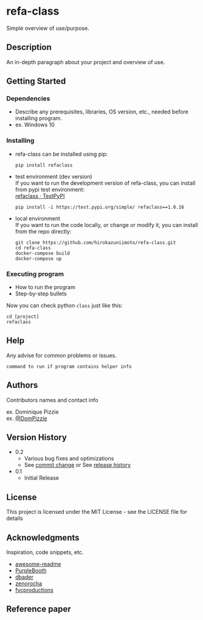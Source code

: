 # refa-class

Simple overview of use/purpose.

## Description

An in-depth paragraph about your project and overview of use.

## Getting Started

### Dependencies

* Describe any prerequisites, libraries, OS version, etc., needed before installing program.
* ex. Windows 10

### Installing
* refa-class can be installed using pip:
    ```
    pip install refaclass
    ```

* test environment (dev version)  
  If you want to run the development version of refa-class, you can install from pypi test environment:  
    [refaclass · TestPyPI](https://test.pypi.org/project/refaclass/1.0.16/)
    ```
    pip install -i https://test.pypi.org/simple/ refaclass==1.0.16  
    ```

* local environment  
  If you want to run the code locally, or change or modify it, you can install from the repo directly:
  ```
  git clone https://github.com/hirokazuniimoto/refa-class.git  
  cd refa-class
  docker-compose build
  docker-compose up
  ```

### Executing program

* How to run the program
* Step-by-step bullets

Now you can check python `class` just like this:
```
cd [project]
refaclass
```

## Help

Any advise for common problems or issues.
```
command to run if program contains helper info
```

## Authors

Contributors names and contact info

ex. Dominique Pizzie  
ex. [@DomPizzie](https://twitter.com/dompizzie)

## Version History

* 0.2
    * Various bug fixes and optimizations
    * See [commit change]() or See [release history]()
* 0.1
    * Initial Release

## License

This project is licensed under the MIT License - see the LICENSE file for details

## Acknowledgments

Inspiration, code snippets, etc.
* [awesome-readme](https://github.com/matiassingers/awesome-readme)
* [PurpleBooth](https://gist.github.com/PurpleBooth/109311bb0361f32d87a2)
* [dbader](https://github.com/dbader/readme-template)
* [zenorocha](https://gist.github.com/zenorocha/4526327)
* [fvcproductions](https://gist.github.com/fvcproductions/1bfc2d4aecb01a834b46)

## Reference paper


